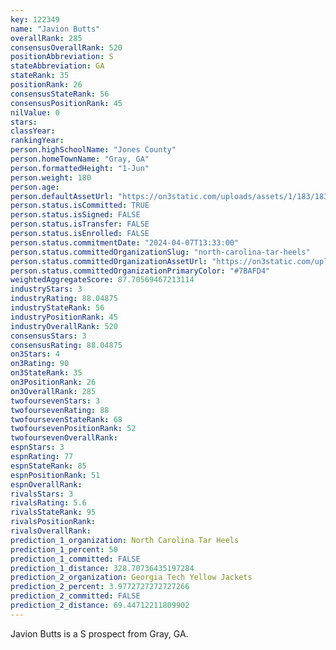 ```yaml
---
key: 122349
name: "Javion Butts"
overallRank: 285
consensusOverallRank: 520
positionAbbreviation: S
stateAbbreviation: GA
stateRank: 35
positionRank: 26
consensusStateRank: 56
consensusPositionRank: 45
nilValue: 0
stars: 
classYear: 
rankingYear: 
person.highSchoolName: "Jones County"
person.homeTownName: "Gray, GA"
person.formattedHeight: "1-Jun"
person.weight: 180
person.age: 
person.defaultAssetUrl: "https://on3static.com/uploads/assets/1/183/183001.png"
person.status.isCommitted: TRUE
person.status.isSigned: FALSE
person.status.isTransfer: FALSE
person.status.isEnrolled: FALSE
person.status.commitmentDate: "2024-04-07T13:33:00"
person.status.committedOrganizationSlug: "north-carolina-tar-heels"
person.status.committedOrganizationAssetUrl: "https://on3static.com/uploads/assets/102/150/150102.svg"
person.status.committedOrganizationPrimaryColor: "#7BAFD4"
weightedAggregateScore: 87.70569467213114
industryStars: 3
industryRating: 88.04875
industryStateRank: 56
industryPositionRank: 45
industryOverallRank: 520
consensusStars: 3
consensusRating: 88.04875
on3Stars: 4
on3Rating: 90
on3StateRank: 35
on3PositionRank: 26
on3OverallRank: 285
twofoursevenStars: 3
twofoursevenRating: 88
twofoursevenStateRank: 68
twofoursevenPositionRank: 52
twofoursevenOverallRank: 
espnStars: 3
espnRating: 77
espnStateRank: 85
espnPositionRank: 51
espnOverallRank: 
rivalsStars: 3
rivalsRating: 5.6
rivalsStateRank: 95
rivalsPositionRank: 
rivalsOverallRank: 
prediction_1_organization: North Carolina Tar Heels
prediction_1_percent: 50
prediction_1_committed: FALSE
prediction_1_distance: 328.70736435197284
prediction_2_organization: Georgia Tech Yellow Jackets
prediction_2_percent: 3.9772727272727266
prediction_2_committed: FALSE
prediction_2_distance: 69.44712211809902
---
```

Javion Butts is a S prospect from Gray, GA.